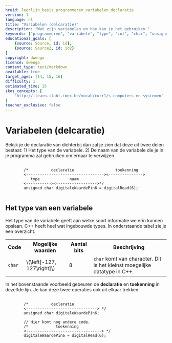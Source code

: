 ```yaml
---
hruid: leerlijn_basis_programmeren_variabelen_declaratie
version: 1
language: nl
title: "Variabelen (delcaratie)"
description: "Wat zijn variabelen en hoe kan je het gebruiken."
keywords: ["programmeren", "variabele", "type", "int", "char", "unsigned", "float", "microcontroller", "µC", "arduino", "dwenguino"]
educational_goals: [
    {source: Source, id: id}, 
    {source: Source2, id: id2}
]
copyright: dwengo
licence: dwengo
content_type: text/markdown
available: true
target_ages: [14, 15, 16]
difficulty: 1
estimated_time: 15
skos_concepts: [
    'http://ilearn.ilabt.imec.be/vocab/curr1/s-computers-en-systemen'
]
teacher_exclusive: false
---
```


# Variabelen (delcaratie)

Bekijk je de declaratie van dichterbij dan zal je zien dat deze uit twee delen bestaat: 1) Het type van de variabele. 2) De naam van de variabele die je in je programma zal gebruiken om ernaar te verwijzen.

<pre>
    <code class="language-cpp">
        /*          declaratie                  toekenning
        <----------------------------------><---------------> 
           type             naam
        <-----------><------------------>*/
        unsigned char digitaleWaardePin6 = digitalRead(6);
    </code>
</pre> 

## Het type van een variabele

Het type van de variabele geeft aan welke soort informatie we erin kunnen opslaan. C++ heeft heel wat ingebouwde types. In onderstaande tabel zie je een overzicht.

<table>
    <tr>
        <th>Code</th>
        <th>Mogelijke waarden</th>
        <th>Aantal bits</th>
        <th>Beschrijving</th>
    </tr>
    <tr>
        <td><code class="language-cpdd">char</code></td>
        <td>\(\left[-127, 127\right]\)</td>
        <td>8</td>
        <td><code class="language-cpdd">char</code> komt van character. Dit is het kleinst moegelijke datatype in C++.</td>
    </tr>
</table>


In het bovenstaande voorbeeld gebeuren de **declaratie** en **toekenning** in dezelfde lijn. Je kan deze twee operaties ook uit elkaar trekken:

<pre>
    <code class="language-cpp">
        /*          declaratie              
        <-------------------------------> */
        unsigned char digitaleWaardePin6;
        
        // Hier komt nog andere code.
        /*            toekenning
        <---------------------------------> */
        digitaleWaardePin6 = digitalRead(6);
    </code>
</pre> 

